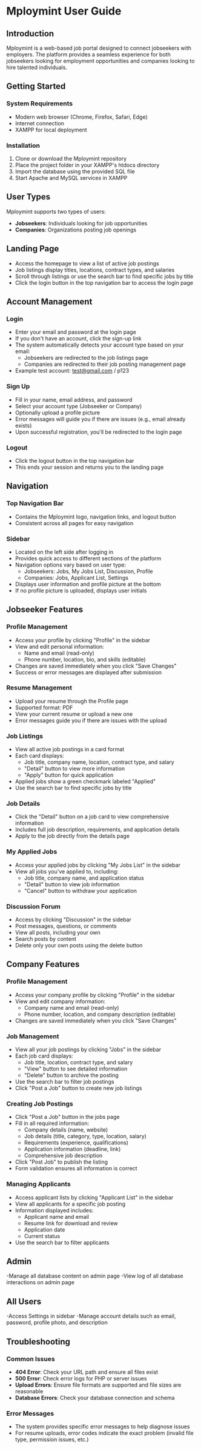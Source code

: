 # Mploymint User Guide

## Introduction
Mploymint is a web-based job portal designed to connect jobseekers with employers. The platform provides a seamless experience for both jobseekers looking for employment opportunities and companies looking to hire talented individuals.

## Getting Started

### System Requirements
- Modern web browser (Chrome, Firefox, Safari, Edge)
- Internet connection
- XAMPP for local deployment

### Installation
1. Clone or download the Mploymint repository
2. Place the project folder in your XAMPP's htdocs directory
3. Import the database using the provided SQL file
4. Start Apache and MySQL services in XAMPP


## User Types
Mploymint supports two types of users:
- **Jobseekers**: Individuals looking for job opportunities
- **Companies**: Organizations posting job openings

## Landing Page
- Access the homepage to view a list of active job postings
- Job listings display titles, locations, contract types, and salaries
- Scroll through listings or use the search bar to find specific jobs by title
- Click the login button in the top navigation bar to access the login page

## Account Management

### Login
- Enter your email and password at the login page
- If you don't have an account, click the sign-up link
- The system automatically detects your account type based on your email:
  - Jobseekers are redirected to the job listings page
  - Companies are redirected to their job posting management page
- Example test account: test@gmail.com / p123

### Sign Up
- Fill in your name, email address, and password
- Select your account type (Jobseeker or Company)
- Optionally upload a profile picture
- Error messages will guide you if there are issues (e.g., email already exists)
- Upon successful registration, you'll be redirected to the login page

### Logout
- Click the logout button in the top navigation bar
- This ends your session and returns you to the landing page

## Navigation

### Top Navigation Bar
- Contains the Mploymint logo, navigation links, and logout button
- Consistent across all pages for easy navigation

### Sidebar
- Located on the left side after logging in
- Provides quick access to different sections of the platform
- Navigation options vary based on user type:
  - Jobseekers: Jobs, My Jobs List, Discussion, Profile
  - Companies: Jobs, Applicant List, Settings
- Displays user information and profile picture at the bottom
- If no profile picture is uploaded, displays user initials

## Jobseeker Features

### Profile Management
- Access your profile by clicking "Profile" in the sidebar
- View and edit personal information:
  - Name and email (read-only)
  - Phone number, location, bio, and skills (editable)
- Changes are saved immediately when you click "Save Changes"
- Success or error messages are displayed after submission

### Resume Management
- Upload your resume through the Profile page
- Supported format: PDF
- View your current resume or upload a new one
- Error messages guide you if there are issues with the upload

### Job Listings
- View all active job postings in a card format
- Each card displays:
  - Job title, company name, location, contract type, and salary
  - "Detail" button to view more information
  - "Apply" button for quick application
- Applied jobs show a green checkmark labeled "Applied"
- Use the search bar to find specific jobs by title

### Job Details
- Click the "Detail" button on a job card to view comprehensive information
- Includes full job description, requirements, and application details
- Apply to the job directly from the details page

### My Applied Jobs
- Access your applied jobs by clicking "My Jobs List" in the sidebar
- View all jobs you've applied to, including:
  - Job title, company name, and application status
  - "Detail" button to view job information
  - "Cancel" button to withdraw your application

### Discussion Forum
- Access by clicking "Discussion" in the sidebar
- Post messages, questions, or comments
- View all posts, including your own
- Search posts by content
- Delete only your own posts using the delete button

## Company Features

### Profile Management
- Access your company profile by clicking "Profile" in the sidebar
- View and edit company information:
  - Company name and email (read-only)
  - Phone number, location, and company description (editable)
- Changes are saved immediately when you click "Save Changes"

### Job Management
- View all your job postings by clicking "Jobs" in the sidebar
- Each job card displays:
  - Job title, location, contract type, and salary
  - "View" button to see detailed information
  - "Delete" button to archive the posting
- Use the search bar to filter job postings
- Click "Post a Job" button to create new job listings

### Creating Job Postings
- Click "Post a Job" button in the jobs page
- Fill in all required information:
  - Company details (name, website)
  - Job details (title, category, type, location, salary)
  - Requirements (experience, qualifications)
  - Application information (deadline, link)
  - Comprehensive job description
- Click "Post Job" to publish the listing
- Form validation ensures all information is correct

### Managing Applicants
- Access applicant lists by clicking "Applicant List" in the sidebar
- View all applicants for a specific job posting
- Information displayed includes:
  - Applicant name and email
  - Resume link for download and review
  - Application date
  - Current status
- Use the search bar to filter applicants

## Admin
-Manage all database content on admin page
-View log of all database interactions on admin page

## All Users
-Access Settings in sidebar
-Manage account details such as email, password, profile photo, and description

## Troubleshooting

### Common Issues
- **404 Error**: Check your URL path and ensure all files exist
- **500 Error**: Check error logs for PHP or server issues
- **Upload Errors**: Ensure file formats are supported and file sizes are reasonable
- **Database Errors**: Check your database connection and schema

### Error Messages
- The system provides specific error messages to help diagnose issues
- For resume uploads, error codes indicate the exact problem (invalid file type, permission issues, etc.)


